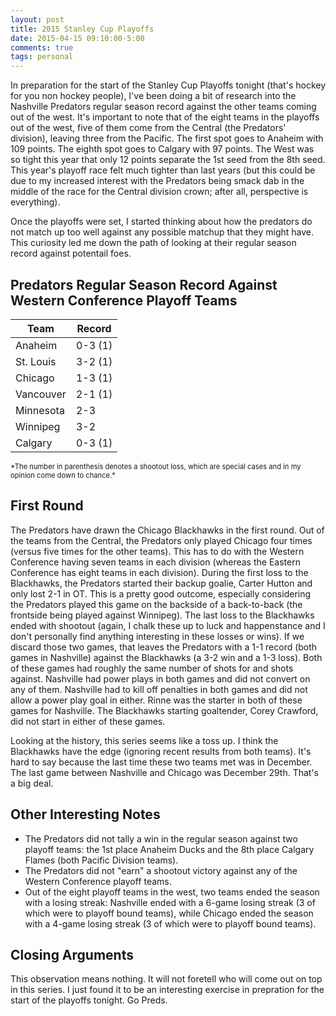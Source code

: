 ```yaml
---
layout: post
title: 2015 Stanley Cup Playoffs
date: 2015-04-15 09:10:00-5:00
comments: true
tags: personal
---
```


In preparation for the start of the Stanley Cup Playoffs tonight (that's hockey for you non hockey people), I've been doing a bit of research into the Nashville Predators regular season record against the other teams coming out of the west. It's important to note that of the eight teams in the playoffs out of the west, five of them come from the Central (the Predators' division), leaving three from the Pacific. The first spot goes to Anaheim with 109 points. The eighth spot goes to Calgary with 97 points. The West was so tight this year that only 12 points separate the 1st seed from the 8th seed. This year's playoff race felt much tighter than last years (but this could be due to my increased interest with the Predators being smack dab in the middle of the race for the Central division crown; after all, perspective is everything).

Once the playoffs were set, I started thinking about how the predators do not match up too well against any possible matchup that they might have. This curiosity led me down the path of looking at their regular season record against potentail foes.

## Predators Regular Season Record Against Western Conference Playoff Teams

<table style="table-layout: fixed; width: 300px; margin-top: 1em;">
  <thead>
    <tr>
      <th>Team</th>
      <th>Record</th>
    </tr>
  </thead>
  <tr>
    <td>Anaheim</td>
    <td>0-3 (1)</td>
  </tr>
  <tr>
    <td>St. Louis</td>
    <td>3-2 (1)</td>
  </tr>
  <tr>
    <td>Chicago</td>
    <td>1-3 (1)</td>
  </tr>
  <tr>
    <td>Vancouver</td>
    <td>2-1 (1)</td>
  </tr>
  <tr>
    <td>Minnesota</td>
    <td>2-3</td>
  </tr>
  <tr>
    <td>Winnipeg</td>
    <td>3-2</td>
  </tr>
  <tr>
    <td>Calgary</td>
    <td>0-3 (1)</td>
  </tr>
</table>

<span style="font-size: .8em;">
*The number in parenthesis denotes a shootout loss, which are special cases and in my opinion come down to chance.*
</span>

## First Round

The Predators have drawn the Chicago Blackhawks in the first round. Out of the teams from the Central, the Predators only played Chicago four times (versus five times for the other teams). This has to do with the Western Conference having seven teams in each division (whereas the Eastern Conference has eight teams in each division). During the first loss to the Blackhawks, the Predators started their backup goalie, Carter Hutton and only lost 2-1 in OT. This is a pretty good outcome, especially considering the Predators played this game on the backside of a back-to-back (the frontside being played against Winnipeg). The last loss to the Blackhawks ended with shootout (again, I chalk these up to luck and happenstance and I don't personally find anything interesting in these losses or wins). If we discard those two games, that leaves the Predators with a 1-1 record (both games in Nashville) against the Blackhawks (a 3-2 win and a 1-3 loss). Both of these games had roughly the same number of shots for and shots against. Nashville had power plays in both games and did not convert on any of them. Nashville had to kill off penalties in both games and did not allow a power play goal in either. Rinne was the starter in both of these games for Nashville. The Blackhawks starting goaltender, Corey Crawford, did not start in either of these games.

Looking at the history, this series seems like a toss up. I think the Blackhawks have the edge (ignoring recent results from both teams). It's hard to say because the last time these two teams met was in December. The last game between Nashville and Chicago was December 29th. That's a big deal.

## Other Interesting Notes

- The Predators did not tally a win in the regular season against two playoff teams: the 1st place Anaheim Ducks and the 8th place Calgary Flames (both Pacific Division teams).
- The Predators did not "earn" a shootout victory against any of the Western Conference playoff teams.
- Out of the eight playoff teams in the west, two teams ended the season with a losing streak: Nashville ended with a 6-game losing streak (3 of which were to playoff bound teams), while Chicago ended the season with a 4-game losing streak (3 of which were to playoff bound teams).

## Closing Arguments

This observation means nothing. It will not foretell who will come out on top in this series. I just found it to be an interesting exercise in prepration for the start of the playoffs tonight. Go Preds.
